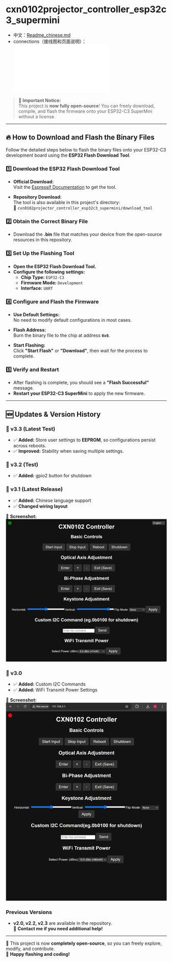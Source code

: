 # cxn0102projector_controller_esp32c3_supermini
- 中文：[Readme_chinese.md](Readme_chinese.md)
- connections（接线图和页面说明）：![click here](/v3.2/Esp32c3supermini驱动小宝光机接线图.pdf)

> **🚀 Important Notice:**  
> This project is **now fully open-source**! You can freely download, compile, and flash the firmware onto your ESP32-C3 SuperMini without a license.

---

## 🔥 How to Download and Flash the Binary Files

Follow the detailed steps below to flash the binary files onto your ESP32-C3 development board using the **ESP32 Flash Download Tool**.

### 1️⃣ Download the ESP32 Flash Download Tool

- **Official Download:**  
  Visit the [Espressif Documentation](https://docs.espressif.com/projects/esp-test-tools/en/latest/esp32/production_stage/tools/flash_download_tool.html) to get the tool.

- **Repository Download:**  
  The tool is also available in this project's directory:  
  📂 `cxn0102projector_controller_esp32c3_supermini/download_tool`

### 2️⃣ Obtain the Correct Binary File

- Download the **.bin** file that matches your device from the open-source resources in this repository.

### 3️⃣ Set Up the Flashing Tool

- **Open the ESP32 Flash Download Tool.**
- **Configure the following settings:**
  - **Chip Type:** `ESP32-C3`
  - **Firmware Mode:** `Development`
  - **Interface:** `UART`

### 4️⃣ Configure and Flash the Firmware

- **Use Default Settings:**  
  No need to modify default configurations in most cases.

- **Flash Address:**  
  Burn the binary file to the chip at address **`0x0`**.

- **Start Flashing:**  
  Click **"Start Flash"** or **"Download"**, then wait for the process to complete.

### 5️⃣ Verify and Restart

- After flashing is complete, you should see a **"Flash Successful"** message.
- **Restart your ESP32-C3 SuperMini** to apply the new firmware.

---

## 🆕 Updates & Version History

### **🔹 v3.3 (Latest Test)**
- ✅ **Added:** Store user settings to **EEPROM**, so configurations persist across reboots.
- ✅ **Improved:** Stability when saving multiple settings.

### **🔹 v3.2 (Test)**
- ✅ **Added:** gpio2 button for shutdown

### **🔹 v3.1 (Latest Release)**
- ✅ **Added:** Chinese language support
- ✅ **Changed wiring layout**

📸 **Screenshot:**  
![ESP32 Flash Tool](v3.1/CXN0102v3.1.png)

### **🔹 v3.0**
- ✅ **Added:** Custom I2C Commands  
- ✅ **Added:** WiFi Transmit Power Settings  

📸 **Screenshot:**  
![ESP32 Flash Tool](v3.0/CXN0102%20Controller%20v3.0%20(Author%20vx_samzhangxian)%20-%20Google%20Chrome%202_15_2025%2012_36_12%20PM.png)

### **Previous Versions**
- **v2.0, v2.2, v2.3** are available in the repository.  
  📩 **Contact me if you need additional help!**

---

📌 This project is now **completely open-source**, so you can freely explore, modify, and contribute.  
🎉 **Happy flashing and coding!**
